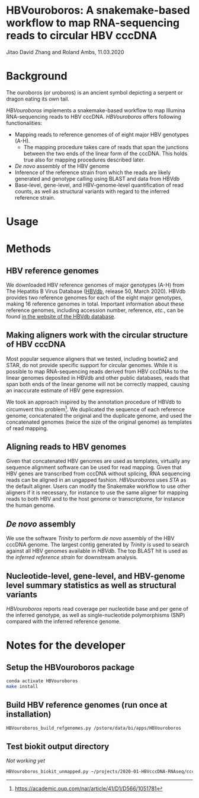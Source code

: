 HBVouroboros: A snakemake-based workflow to map RNA-sequencing reads to circular HBV cccDNA
===
Jitao David Zhang and Roland Ambs, 11.03.2020

# Background

The ouroboros (or uroboros) is an ancient symbol depicting a serpent or dragon eating its own tail. 

*HBVouroboros* implements a snakemake-based workflow to map Illumina RNA-sequencing reads to HBV cccDNA. *HBVouroboros* offers following functionalities:

* Mapping reads to reference genomes of of eight major HBV genotypes (A-H). 
    * The mapping procedure takes care of reads that span the junctions between the two ends of the linear form of the cccDNA. This holds true also for mapping procedures described later.
* *De novo* assembly of the HBV genome
* Inference of the reference strain from which the reads are likely generated and genotype calling using BLAST and data from HBVdb
* Base-level, gene-level, and HBV-genome-level quantification of read counts, as well as structural variants with regard to the inferred reference strain.

# Usage

# Methods

## HBV reference genomes

We downloaded HBV reference genomes of major genotypes (A-H) from The Hepatitis B Virus Database ([HBVdb](https://hbvdb.lyon.inserm.fr/HBVdb/HBVdbDataset?seqtype=0), release 50, March 2020). HBVdb provides two reference genomes for each of the eight major genotypes, making 16 reference genomes in total. Important information about these reference genomes, including accession number, reference, *etc.*, can be found [in the website of the HBVdb database](https://hbvdb.lyon.inserm.fr/HBVdb/HBVdbNomenclature?nomenclature=table).

## Making aligners work with the circular structure of HBV cccDNA

Most popular sequence aligners that we tested, including bowtie2 and STAR, do not provide specific support for circular genomes. While it is possible to map RNA-sequencing reads derived from HBV cccDNAs to the linear genomes deposited in HBVdb and other public databases, reads that span both ends of the linear genome will not be correctly mapped, causing an inaccurate estimate of HBV gene expression.

We took an approach inspired by the annotation procedure of HBVdb to circumvent this problem[^1]. We duplicated the sequence of each reference genome, concatenated the original and the duplicate genome, and used the concatenated genomes (twice the size of the original genome) as templates of read mapping.

[^1]: https://academic.oup.com/nar/article/41/D1/D566/1051781

## Aligning reads to HBV genomes

Given that concatenated HBV genomes are used as templates, virtually any sequence alignment software can be used for read mapping. Given that HBV genes are transcribed from cccDNA without splicing, RNA sequencing reads can be aligned in an ungapped fashion. *HBVouroboros* uses *STA* as the default aligner. Users can modify the Snakemake workflow to use other aligners if it is necessary, for instance to use the same aligner for mapping reads to both HBV and to the host genome or transcriptome, for instance the human genome.

## *De novo* assembly

We use the software *Trinity* to perform *de novo* assembly of the HBV cccDNA genome. The largest contig generated by *Trinity* is used to search against all HBV genomes available in *HBVdb*. The top BLAST hit is used as the *inferred reference strain* for downstream analysis.


## Nucleotide-level, gene-level, and HBV-genome level summary statistics as well as structural variants

*HBVouroboros* reports read coverage per nucleotide base and per gene of the inferred genotype, as well as single-nucleotide polymorphisms (SNP) compared with the inferred reference genome. 

# Notes for the developer

## Setup the HBVouroboros package

```bash
conda activate HBVouroboros
make install
```

## Build HBV reference genomes (run once at installation)

```bash
HBVouroboros_build_refgenomes.py /pstore/data/bi/apps/HBVouroboros
```

## Test biokit output directory  

*Not working yet*

```bash
HBVouroboros_biokit_unmapped.py ~/projects/2020-01-HBVcccDNA-RNAseq/cccDNA_destab_202002/biokit_outdir_cccDNA_destab_PHH_202002
```
